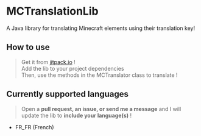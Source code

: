 # MCTranslationLib
A Java library for translating Minecraft elements using their translation key!

## How to use

> Get it from [jitpack.io](https://jitpack.io/#KeyKatyu/MCTranslationLib) !  
> Add the lib to your project dependencies  
> Then, use the methods in the MCTranslator class to translate !

## Currently supported languages

>Open a **pull request, an issue, or send me a message** and I will update the lib
to **include your language(s)** !

- FR_FR (French)